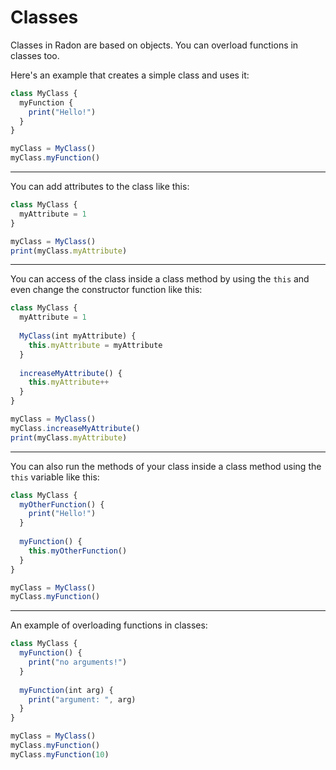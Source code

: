 # Classes

Classes in Radon are based on objects. You can overload functions in classes too.

Here's an example that creates a simple class and uses it:

```js
class MyClass {
  myFunction {
    print("Hello!")
  }
}

myClass = MyClass()
myClass.myFunction()
```

***

You can add attributes to the class like this:

```js
class MyClass {
  myAttribute = 1
}

myClass = MyClass()
print(myClass.myAttribute)
```

***

You can access of the class inside a class method by using the `this` and even change the
constructor function like this:

```js
class MyClass {
  myAttribute = 1
  
  MyClass(int myAttribute) {
    this.myAttribute = myAttribute
  }
  
  increaseMyAttribute() {
    this.myAttribute++
  }
}

myClass = MyClass()
myClass.increaseMyAttribute()
print(myClass.myAttribute)
```

***

You can also run the methods of your class inside a class method using the `this` variable like this:

```js
class MyClass {
  myOtherFunction() {
    print("Hello!")
  }
  
  myFunction() {
    this.myOtherFunction()
  }
}

myClass = MyClass()
myClass.myFunction()
```

***

An example of overloading functions in classes:

```js
class MyClass {
  myFunction() {
    print("no arguments!")
  }
  
  myFunction(int arg) {
    print("argument: ", arg)
  }
}

myClass = MyClass()
myClass.myFunction()
myClass.myFunction(10)
```